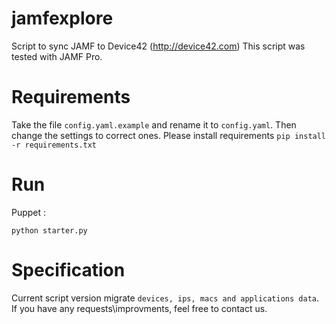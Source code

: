 # jamfexplore
Script to sync JAMF to Device42 (http://device42.com)
This script was tested with JAMF Pro.

# Requirements
Take the file `config.yaml.example` and rename it to `config.yaml`. Then change the settings to correct ones.
Please install requirements `pip install -r requirements.txt`

# Run
Puppet :
```
python starter.py
```

# Specification
Current script version migrate `devices, ips, macs and applications data`. If you have any requests\improvments, feel free to contact us.